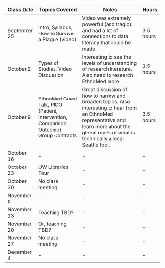 | Class Date | Topics Covered | Notes | Hours |
| --- | --- | --- | --- |
| September 25 | Intro, Syllabus, How to Survive a Plague (video) | Video was extremely powerful (and tragic), and had a lot of connections to data literacy that could be made. | 3.5 hours |
| October 2 | Types of Studies, Video Discussion | Interesting to see the levels of understanding of research literature. Also need to research EthnoMed more. | 3.5 hours |
| October 9 | EthnoMed Guest Talk, PICO (Patient, Intervention, Comparison, Outcome), Group Contracts | Great discussion of how to narrow and broaden topics. Also interesting to hear from an EthnoMed representative and learn more about the global reach of what is technically a local Seattle tool. | 3.5 hours |
| October 16 | - | - | - |
| October 23 | UW Libraries Tour | - | - |
| October 30 | No class meeting | - | - | - |
| November 6 | - | - | - |
| November 13 | Teaching TBD? | - | - |
| November 20 | Or, teaching TBD? | - | - |
| November 27 | No class meeting | - | - |
| December 4 | - | - | - |

